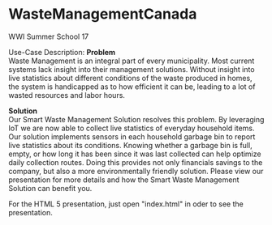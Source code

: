 # WasteManagementCanada
WWI Summer School 17

Use-Case Description:
<b>Problem</b> <br>
Waste Management is an integral part of every municipality. Most current systems lack insight into their management solutions. Without insight into live statistics about different conditions of the waste produced in homes, the system is handicapped as to how efficient it can be, leading to a lot of wasted resources and labor hours.

<b>Solution</b> <br>
Our Smart Waste Management Solution resolves this problem. By leveraging IoT we are now able to collect live statistics of everyday household items. Our solution implements sensors in each household garbage bin to report live statistics about its conditions. Knowing whether a garbage bin is full, empty, or how long it has been since it was last collected can help optimize daily collection routes. Doing this provides not only financials savings to the company, but also a more environmentally friendly solution. Please view our presentation for more details and how the Smart Waste Management Solution can benefit you.


For the HTML 5 presentation, just open "index.html" in oder to see the presentation.
